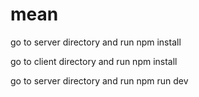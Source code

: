 # mean

go to server directory and run npm install 

go to client directory and run npm install

go to server directory and run npm run dev

